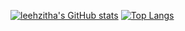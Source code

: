 [![leehzitha's GitHub stats](https://github-readme-stats.vercel.app/api?username=leehzitha&bg_color=0,1a1a1a,2b2b2b&text_color=7fffd4&title_color=7fffd4&icon_color=7fffd4&hide_border=true)](https://github.com/leehzitha/github-readme-stats)
[![Top Langs](https://github-readme-stats.vercel.app/api/top-langs/?username=leehzitha&layout=compact&hide_border=true&bg_color=0,1a1a1a,2b2b2b&text_color=7fffd4&title_color=7fffd4&icon_color=7fffd4)](https://github.com/leehzitha/github-readme-stats)




